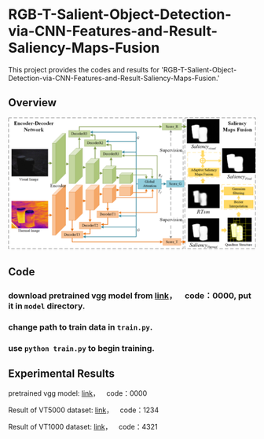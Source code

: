 # RGB-T-Salient-Object-Detection-via-CNN-Features-and-Result-Saliency-Maps-Fusion
This project provides the codes and results for 'RGB-T-Salient-Object-Detection-via-CNN-Features-and-Result-Saliency-Maps-Fusion.'

## Overview
![image](https://github.com/xanxuso/RGB-T-Salient-Object-Detection-via-CNN-Features-and-Result-Saliency-Maps-Fusion/blob/main/network.png)

## Code
### download pretrained vgg model from [link](https://pan.baidu.com/s/1DDHhmjau01Oo775mi1wdgw)，&emsp;code：0000, put it in `model` directory.
### change path to train data in `train.py`.
### use `python train.py` to begin training.

## Experimental Results
pretrained vgg model: [link](https://pan.baidu.com/s/1DDHhmjau01Oo775mi1wdgw)，&emsp;code：0000

Result of VT5000 dataset: [link](https://pan.baidu.com/s/1jn6Y9vi7qhnTIpHiW8anWA)，&emsp;code：1234

Result of VT1000 dataset: [link](https://pan.baidu.com/s/1jex2q55VZeSalOYWCtC4BQ)，&emsp;code：4321
